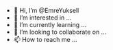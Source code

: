 - 👋 Hi, I’m @EmreYuksell
- 👀 I’m interested in ...
- 🌱 I’m currently learning ...
- 💞️ I’m looking to collaborate on ...
- 📫 How to reach me ...

<!---
EmreYuksell/EmreYuksell is a ✨ special ✨ repository because its `README.md` (this file) appears on your GitHub profile.
You can click the Preview link to take a look at your changes.
--->
